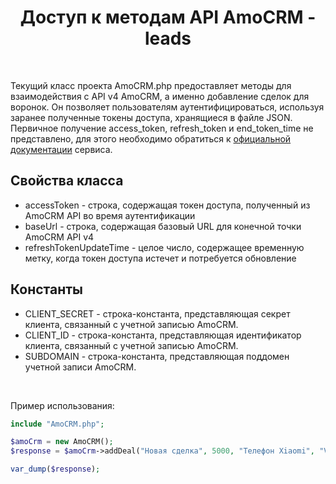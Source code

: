 <p align="center">
    <h1 align="center">Доступ к методам API AmoCRM - leads</h1>
    <br>
</p>

Текущий класс проекта AmoCRM.php предоставляет методы для взаимодействия с API v4 AmoCRM, а именно добавление сделок для воронок. Он позволяет пользователям аутентифицироваться, используя заранее полученные токены доступа, хранящиеся в файле JSON. Первичное получение access_token, refresh_token и end_token_time не представлено, для этого необходимо обратиться к <a href="https://www.amocrm.ru/developers/content/oauth/step-by-step" target="_blank"> официальной документации</a> сервиса.

<h2>Свойства класса</h2>
<ul>
 <li>accessToken - строка, содержащая токен доступа, полученный из AmoCRM API во время аутентификации</li>
 <li>baseUrl - строка, содержащая базовый URL для конечной точки AmoCRM API v4</li>
 <li>refreshTokenUpdateTime - целое число, содержащее временную метку, когда токен доступа истечет и потребуется обновление</li>
</ul>
<h2>Константы</h2>
<ul>
 <li>CLIENT_SECRET - строка-константа, представляющая секрет клиента, связанный с учетной записью AmoCRM.</li>
 <li>CLIENT_ID - строка-константа, представляющая идентификатор клиента, связанный с учетной записью AmoCRM.</li>
 <li>SUBDOMAIN - строка-константа, представляющая поддомен учетной записи AmoCRM.</li>
</ul>
<br>

Пример использования:
```php
include "AmoCRM.php";

$amoCrm = new AmoCRM();
$response = $amoCrm->addDeal("Новая сделка", 5000, "Телефон Xiaomi", "VENDORCODE");

var_dump($response);
```
